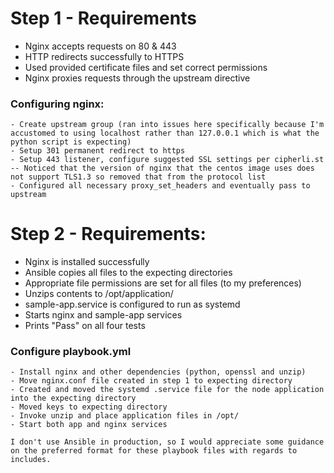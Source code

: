 # Step 1 - Requirements
- Nginx accepts requests on 80 & 443
- HTTP redirects successfully to HTTPS
- Used provided certificate files and set correct permissions
- Nginx proxies requests through the upstream directive

### Configuring nginx:
```
- Create upstream group (ran into issues here specifically because I'm accustomed to using localhost rather than 127.0.0.1 which is what the python script is expecting)
- Setup 301 permanent redirect to https
- Setup 443 listener, configure suggested SSL settings per cipherli.st -- Noticed that the version of nginx that the centos image uses does not support TLS1.3 so removed that from the protocol list
- Configured all necessary proxy_set_headers and eventually pass to upstream
```

# Step 2 - Requirements:
- Nginx is installed successfully
- Ansible copies all files to the expecting directories
- Appropriate file permissions are set for all files (to my preferences)
- Unzips contents to /opt/application/
- sample-app.service is configured to run as systemd
- Starts nginx and sample-app services
- Prints "Pass" on all four tests

### Configure playbook.yml
```
- Install nginx and other dependencies (python, openssl and unzip)
- Move nginx.conf file created in step 1 to expecting directory
- Created and moved the systemd .service file for the node application into the expecting directory
- Moved keys to expecting directory
- Invoke unzip and place application files in /opt/
- Start both app and nginx services

I don't use Ansible in production, so I would appreciate some guidance on the preferred format for these playbook files with regards to includes.
```
